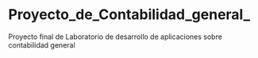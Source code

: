 # Proyecto_de_Contabilidad_general_
Proyecto final de Laboratorio de desarrollo de aplicaciones sobre contabilidad general 
